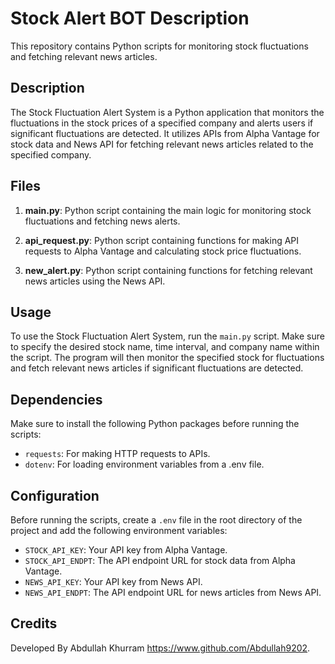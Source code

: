 # Stock Alert BOT Description

This repository contains Python scripts for monitoring stock fluctuations and fetching relevant news articles.

## Description

The Stock Fluctuation Alert System is a Python application that monitors the fluctuations in the stock prices of a specified company and alerts users if significant fluctuations are detected. It utilizes APIs from Alpha Vantage for stock data and News API for fetching relevant news articles related to the specified company.

## Files

1. **main.py**: Python script containing the main logic for monitoring stock fluctuations and fetching news alerts.

2. **api_request.py**: Python script containing functions for making API requests to Alpha Vantage and calculating stock price fluctuations.

3. **new_alert.py**: Python script containing functions for fetching relevant news articles using the News API.

## Usage

To use the Stock Fluctuation Alert System, run the `main.py` script. Make sure to specify the desired stock name, time interval, and company name within the script. The program will then monitor the specified stock for fluctuations and fetch relevant news articles if significant fluctuations are detected.

## Dependencies

Make sure to install the following Python packages before running the scripts:
- `requests`: For making HTTP requests to APIs.
- `dotenv`: For loading environment variables from a .env file.

## Configuration

Before running the scripts, create a `.env` file in the root directory of the project and add the following environment variables:
- `STOCK_API_KEY`: Your API key from Alpha Vantage.
- `STOCK_API_ENDPT`: The API endpoint URL for stock data from Alpha Vantage.
- `NEWS_API_KEY`: Your API key from News API.
- `NEWS_API_ENDPT`: The API endpoint URL for news articles from News API.

## Credits

Developed By Abdullah Khurram <https://www.github.com/Abdullah9202>.


